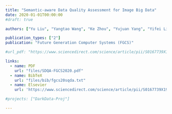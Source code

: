 ```yaml
---
title: "Semantic-aware Data Quality Assessment for Image Big Data"
date: 2020-01-01T00:00:00
#draft: true

authors: ["Yu Liu", "Yangtao Wang", "Ke Zhou", "Yujuan Yang", "Yifei Liu"]

publication_types: ["2"]
publication: "Future Generation Computer Systems (FGCS)"

#url_pdf: "https://www.sciencedirect.com/science/article/pii/S0167739X19302304"

links:
  - name: PDF
    url: "files/SDQA-FGCS2020.pdf"
  - name: BibTeX
    url: "files/bib/fgcs20sqda.txt"
  - name: Elsevier
    url: 'https://www.sciencedirect.com/science/article/pii/S0167739X19302304'

#projects: ["DarkData-Proj"]

---
```


